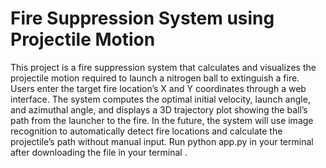 # Fire Suppression System using Projectile Motion

This project is a fire suppression system that calculates and visualizes the projectile motion required to launch a nitrogen ball to extinguish a fire. Users enter the target fire location’s X and Y coordinates through a web interface. The system computes the optimal initial velocity, launch angle, and azimuthal angle, and displays a 3D trajectory plot showing the ball’s path from the launcher to the fire. In the future, the system will use image recognition to automatically detect fire locations and calculate the projectile’s path without manual input.
Run python app.py in your terminal after downloading the file in your terminal .
